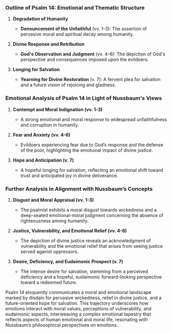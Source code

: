 ### Outline of Psalm 14: Emotional and Thematic Structure

1. **Degradation of Humanity**
   - **Denouncement of the Unfaithful** (vv. 1-3): The assertion of pervasive moral and spiritual decay among humanity.

2. **Divine Response and Retribution**
   - **God's Observation and Judgment** (vv. 4-6): The depiction of God's perspective and consequences imposed upon the evildoers.

3. **Longing for Salvation**
   - **Yearning for Divine Restoration** (v. 7): A fervent plea for salvation and a future vision of rejoicing and gladness.

### Emotional Analysis of Psalm 14 in Light of Nussbaum's Views

1. **Contempt and Moral Indignation (vv. 1-3)**
   - A strong emotional and moral response to widespread unfaithfulness and corruption in humanity.

2. **Fear and Anxiety (vv. 4-6)**
   - Evildoers experiencing fear due to God’s response and the defense of the poor, highlighting the emotional impact of divine justice.

3. **Hope and Anticipation (v. 7)**
   - A hopeful longing for salvation, reflecting an emotional shift toward trust and anticipated joy in divine deliverance.

### Further Analysis in Alignment with Nussbaum’s Concepts

1. **Disgust and Moral Appraisal (vv. 1-3)**
   - The psalmist exhibits a moral disgust towards wickedness and a deep-seated emotional-moral judgment concerning the absence of righteousness among humanity.

2. **Justice, Vulnerability, and Emotional Relief (vv. 4-6)**
   - The depiction of divine justice reveals an acknowledgment of vulnerability and the emotional relief that arises from seeing justice served against oppressors.

3. **Desire, Deficiency, and Eudaimonic Prospect (v. 7)**
   - The intense desire for salvation, stemming from a perceived deficiency and a hopeful, eudaimonic forward-looking perspective toward a redeemed future.

Psalm 14 eloquently communicates a moral and emotional landscape marked by disdain for pervasive wickedness, relief in divine justice, and a future-oriented hope for salvation. This trajectory underscores how emotions interact with moral values, perceptions of vulnerability, and eudaimonic aspects, interweaving a complex emotional tapestry that reflects aspects of human emotional and moral life, resonating with Nussbaum’s philosophical perspectives on emotions.
